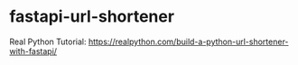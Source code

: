 # fastapi-url-shortener
Real Python Tutorial: https://realpython.com/build-a-python-url-shortener-with-fastapi/
